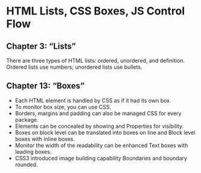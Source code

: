 # HTML Lists, CSS Boxes, JS Control Flow
## Chapter 3: “Lists”
 There are three types of HTML lists: ordered, unordered, and definition. Ordered lists use numbers; unordered lists use 
 bullets.

 
## Chapter 13: “Boxes”
* Each HTML element is handled by CSS as if it had its own box. 
* To monitor box size, you can use CSS. 
* Borders, margins and padding can also be managed CSS for every package. 
* Elements can be concealed by showing and Properties for visibility. 
* Boxes on block level can be translated into boxes on line and Block level boxes with inline boxes. 
* Monitor the width of the readability can be enhanced Text boxes with leading boxes. 
* CSS3 introduced image building capability Boundaries and boundary rounded.
